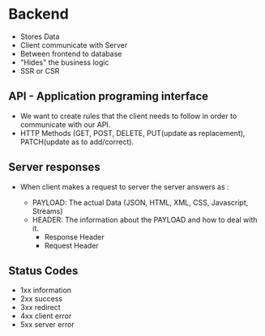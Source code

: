 # Backend

- Stores Data
- Client communicate with Server
- Between frontend to database
- "Hides" the business logic
- SSR or CSR

## API - Application programing interface

- We want to create rules that the client needs to follow in order to communicate with our API.
- HTTP Methods (GET, POST, DELETE, PUT(update as replacement), PATCH(update as to add/correct).

## Server responses

- When client makes a request to server the server answers as :

    - PAYLOAD: The actual Data (JSON, HTML, XML, CSS, Javascript, Streams)
    - HEADER: The information about the PAYLOAD and how to deal with it.
        - Response Header
        - Request Header

## Status Codes 

- 1xx information
- 2xx success 
- 3xx redirect
- 4xx client error
- 5xx server error


